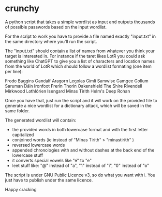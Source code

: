 # crunchy
A python script that takes a simple wordlist as input and outputs thousands of possible passwords based on the input wordlist. 


For the script to work you have to provide a file named exactly "input.txt" in the same directory where you'll run the script.

The "input.txt" should contain a list of names from whatever you think your target is interested in. For instance if the taret likes LotR you could ask something like ChatGPT to give you a list of characters and location names from the world of LotR which should follow a wordlist formating (one item per line):

Frodo Baggins
Gandalf
Aragorn
Legolas
Gimli
Samwise Gamgee
Gollum
Saruman 
Dáin Ironfoot
Frerin
Thorin Oakenshield
The Shire
Rivendell
Mirkwood
Lothlórien
Isengard
Minas Tirith
Helm's Deep
Rohan

Once you have that, just run the script and it will work on the provided file to generate a nice wordlist for a dictionary attack, which will be saved in the same folder.

The generated wordlist will contain:
 - the provided words in both lowercase format and with the first letter capitalized
 - conjoined words (ie instead of "Minas Tirith" > "minastirith" )
 - reversed lowercase words
 - appended chronologies with and without dashes at the back end of the lowercase stuff
 - it converts special vowels like "é" to "e"
 - leet stuff like: 
   "@" instead of "a",
   "1" instead of "i",
   "0" instead of "o"



The script is under GNU Public Licence v3, so do what you want with i. You just have to publish under the same licence.

Happy cracking
